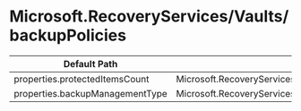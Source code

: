 # Microsoft.RecoveryServices/Vaults/backupPolicies

| Default Path | Alias |
|---|---|
| properties.protectedItemsCount | Microsoft.RecoveryServices/Vaults/backupPolicies/protectedItemsCount |
| properties.backupManagementType | Microsoft.RecoveryServices/Vaults/backupPolicies/backupManagementType |

